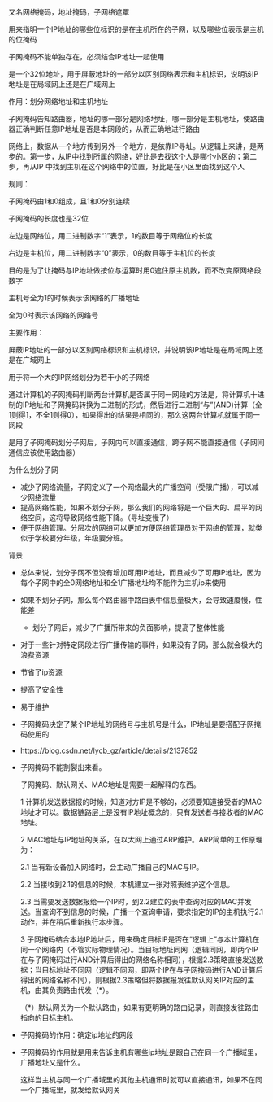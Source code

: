 又名网络掩码，地址掩码，子网络遮罩

用来指明一个IP地址的哪些位标识的是在主机所在的子网，以及哪些位表示是主机的位掩码

子网掩码不能单独存在，必须结合IP地址一起使用

是一个32位地址，用于屏蔽地址的一部分以区别网络表示和主机标识，说明该IP地址是在局域网上还是在广域网上



作用：划分网络地址和主机地址

子网掩码告知路由器，地址的哪一部分是网络地址，哪一部分是主机地址，使路由器正确判断任意IP地址是否是本网段的，从而正确地进行路由

网络上，数据从一个地方传到另外一个地方，是依靠IP寻址。从逻辑上来讲，是两步的。第一步，从IP中找到所属的网络，好比是去找这个人是哪个小区的；第二步，再从IP 中找到主机在这个网络中的位置，好比是在小区里面找到这个人



规则： 

子网掩码由1和0组成，且1和0分别连续

子网掩码的长度也是32位

左边是网络位，用二进制数字“1”表示，1的数目等于网络位的长度

右边是主机位，用二进制数字“0”表示，0的数目等于主机位的长度

目的是为了让掩码与IP地址做按位与运算时用0遮住原主机数，而不改变原网络段数字



主机号全为1的时候表示该网络的广播地址

全为0时表示该网络的网络号



主要作用：

屏蔽IP地址的一部分以区别网络标识和主机标识，并说明该IP地址是在局域网上还是在广域网上

用于将一个大的IP网络划分为若干小的子网络





通过计算机的子网掩码判断两台计算机是否属于同一网段的方法是，将计算机十进制的IP地址和子网掩码转换为二进制的形式，然后进行二进制“与”(AND)计算（全1则得1，不全1则得0），如果得出的结果是相同的，那么这两台计算机就属于同一网段





是用了子网掩码划分子网后，子网内可以直接通信，跨子网不能直接通信（子网间通信应该使用路由器）



为什么划分子网

- 减少了网络流量，子网定义了一个网络最大的广播空间（受限广播），可以减少网络流量
- 提高网络性能，如果不划分子网，那么我们的网络将是一个巨大的、扁平的网络空间，这将导致网络性能下降。（寻址变慢了）
- 便于网络管理。分层次的网络可以更加方便网络管理员对于网络的管理，就类似于学校要分年级，年级要分班。



背景

- 总体来说，划分子网不但没有增加可用IP地址，而且减少了可用IP地址，因为每个子网中的全0网络地址和全1广播地址均不能作为主机ip来使用



- 如果不划分子网，那么每个路由器中路由表中信息量极大，会导致速度慢，性能差
  - 划分子网后，减少了广播所带来的负面影响，提高了整体性能



- 对于一些针对特定网段进行广播传输的事件，如果没有子网，那么就会极大的浪费资源
- 节省了ip资源
- 提高了安全性
- 易于维护



- 子网掩码决定了某个IP地址的网络号与主机号是什么，IP地址是要搭配子网掩码使用的



- https://blog.csdn.net/lycb_gz/article/details/2137852







- 子网掩码不能割裂出来看。

  子网掩码、默认网关、MAC地址是需要一起解释的东西。

  1 计算机发送数据报的时候，知道对方IP是不够的，必须要知道接受者的MAC地址才可以。数据链路层上是没有IP地址概念的，只有发送者与接收者的MAC地址。

  2 MAC地址与IP地址的关系，在以太网上通过ARP维护。ARP简单的工作原理为：

  2.1 当有新设备加入网络时，会主动广播自己的MAC与IP。

  2.2 当接收到2.1的信息的时候，本机建立一张对照表维护这个信息。

  2.3 当需要发送数据报给一个IP时，到2.2建立的表中查询对应的MAC并发送。当查询不到信息的时候，广播一个查询申请，要求指定的IP的主机执行2.1动作，并在稍后重新执行本步骤。

  3 子网掩码结合本地IP地址后，用来确定目标IP是否在“逻辑上”与本计算机在同一个网络内（不管实际物理情况）。当目标地址同网（逻辑同网，即两个IP在与子网掩码进行AND计算后得出的网络名称相同），根据2.3策略直接发送数据；当目标地址不同网（逻辑不同网，即两个IP在与子网掩码进行AND计算后得出的网络名称不同），则根据2.3策略但将数据报发往默认网关IP对应的主机，由其负责路由代发（*）。

  （*）默认网关为一个默认路由，如果有更明确的路由记录，则直接发往路由指向的目标主机。





- 子网掩码的作用：确定ip地址的网段



- 子网掩码的作用就是用来告诉主机有哪些ip地址是跟自己在同一个广播域里，广播地址又是什么。

  这样当主机与同一个广播域里的其他主机通讯时就可以直接通讯，如果不在同一个广播域里，就发给默认网关